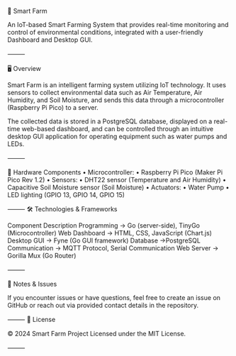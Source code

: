 🌱 Smart Farm

An IoT-based Smart Farming System that provides real-time monitoring and control of environmental conditions, integrated with a user-friendly Dashboard and Desktop GUI.

⸻

🖥️ Overview

Smart Farm is an intelligent farming system utilizing IoT technology. It uses sensors to collect environmental data such as Air Temperature, Air Humidity, and Soil Moisture, and sends this data through a microcontroller (Raspberry Pi Pico) to a server.

The collected data is stored in a PostgreSQL database, displayed on a real-time web-based dashboard, and can be controlled through an intuitive desktop GUI application for operating equipment such as water pumps and LEDs.

⸻

📡 Hardware Components
	•	Microcontroller:
	•	Raspberry Pi Pico (Maker Pi Pico Rev 1.2)
	•	Sensors:
	•	DHT22 sensor (Temperature and Air Humidity)
	•	Capacitive Soil Moisture sensor (Soil Moisture)
	•	Actuators:
	•	Water Pump
	•	LED lighting (GPIO 13, GPIO 14, GPIO 15)

⸻
🛠️ Technologies & Frameworks

Component
Description
Programming -> Go (server-side), TinyGo (Microcontroller)
Web Dashboard -> HTML, CSS, JavaScript (Chart.js)
Desktop GUI -> Fyne (Go GUI framework)
Database ->PostgreSQL
Communication -> MQTT Protocol, Serial Communication
Web Server -> Gorilla Mux (Go Router)

⸻

📝 Notes & Issues

If you encounter issues or have questions, feel free to create an issue on GitHub or reach out via provided contact details in the repository.

⸻
📖 License

© 2024 Smart Farm Project
Licensed under the MIT License.

⸻

